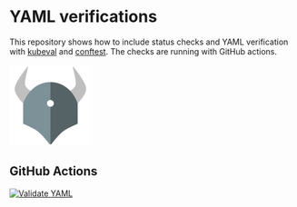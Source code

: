 # YAML verifications

This repository shows how to include status checks and YAML verification with [kubeval](https://www.kubeval.com/) and [conftest](https://www.conftest.dev/). The checks are running with GitHub actions.

![OPA](./images/opa.png)

## GitHub Actions

[![Validate YAML](https://github.com/fredrkl/yamlverificationgithubaction/actions/workflows/validateYAML.yaml/badge.svg)](https://github.com/fredrkl/yamlverificationgithubaction/actions/workflows/validateYAML.yaml)
